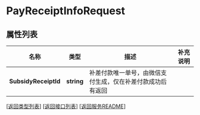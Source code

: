 # PayReceiptInfoRequest

## 属性列表

名称 | 类型 | 描述 | 补充说明
------------ | ------------- | ------------- | -------------
**SubsidyReceiptId** | **string** | 补差付款唯一单号，由微信支付生成，仅在补差付款成功后有返回 | 

[\[返回类型列表\]](README.md#类型列表)
[\[返回接口列表\]](README.md#接口列表)
[\[返回服务README\]](README.md)


